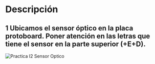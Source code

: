 # Descripción
## 1 Ubicamos el sensor óptico en la placa protoboard. Poner atención en las letras que tiene el sensor en la parte superior (+E+D).

![Practica I2 Sensor Optico]()